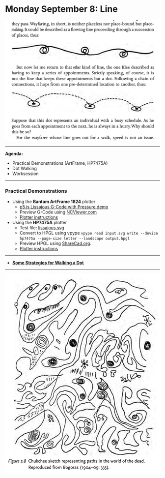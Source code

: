 # Monday September 8: Line

![wayfarer.jpg](img/wayfarer.jpg)

--- 

**Agenda:**

* Practical Demonstrations (ArtFrame, HP7475A)
* Dot Walking
* Worksession

---

### Practical Demonstrations

* Using the **Bantam ArtFrame 1824** plotter
	* [p5.js Lissajous G-Code with Pressure demo](https://editor.p5js.org/golan/sketches/UpHCoNCz1)
	* Preview G-Code using [NCViewer.com](https://ncviewer.com/)
	* [Plotter instructions](https://github.com/golanlevin/DrawingWithMachines/tree/main/machines/bantam_artframe_1824)
* Using the **HP7475A** plotter
	* Test file: [lissajous.svg](https://github.com/golanlevin/DrawingWithMachines/blob/main/machines/hp7475a/vpype/lissajous.svg)
	* Convert to HPGL using vpype `vpype read input.svg write --device hp7475a --page-size letter --landscape output.hpgl`
	* Preview HPGL using [ShareCad.org](https://sharecad.org/).
	* [Plotter instructions](https://github.com/golanlevin/DrawingWithMachines/blob/main/machines/hp7475a/hp7475a-one-sheet/hp7475a-one-sheet.md)

---

* [**Some Strategies for Walking a Dot**](../../../lectures/topics/walking_a_dot/README.md)


---

![chukchee_paths.jpg](img/chukchee_paths.jpg)